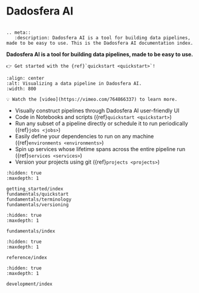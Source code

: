 # Dadosfera AI

```{title} Dadosfera AI Docs

```

```{eval-rst}
.. meta::
   :description: Dadosfera AI is a tool for building data pipelines, made to be easy to use. This is the Dadosfera AI documentation index.
```

**Dadosfera AI is a tool for building data pipelines, made to be easy to use.**

```{tip}
👉 Get started with the {ref}`quickstart <quickstart>`!
```

```{figure} img/pipeline-editor.png
:align: center
:alt: Visualizing a data pipeline in Dadosfera AI.
:width: 800

💡 Watch the [video](https://vimeo.com/764866337) to learn more.
```

- Visually construct pipelines through Dadosfera AI user-friendly UI
- Code in Notebooks and scripts ({ref}`quickstart <quickstart>`)
- Run any subset of a pipeline directly or schedule it to run periodically ({ref}`jobs <jobs>`)
- Easily define your dependencies to run on any machine ({ref}`environments <environments>`)
- Spin up services whose lifetime spans across the entire pipeline run ({ref}`services <services>`)
- Version your projects using git ({ref}`projects <projects>`)

```{toctree}
:hidden: true
:maxdepth: 1

getting_started/index
fundamentals/quickstart
fundamentals/terminology
fundamentals/versioning
```

```{toctree}
:hidden: true
:maxdepth: 1

fundamentals/index
```

```{toctree}
:hidden: true
:maxdepth: 1

reference/index
```

```{toctree}
:hidden: true
:maxdepth: 1

development/index
```
